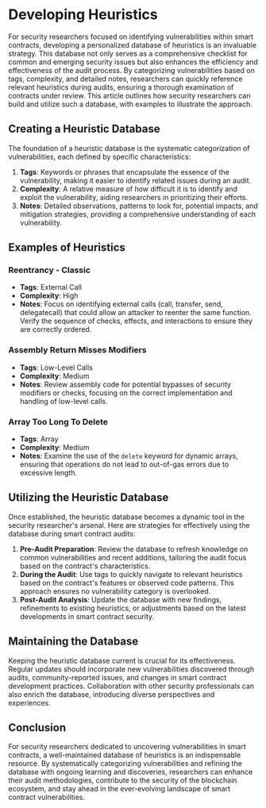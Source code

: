 # Developing Heuristics

For security researchers focused on identifying vulnerabilities within smart contracts, developing a personalized database of heuristics is an invaluable strategy. This database not only serves as a comprehensive checklist for common and emerging security issues but also enhances the efficiency and effectiveness of the audit process. By categorizing vulnerabilities based on tags, complexity, and detailed notes, researchers can quickly reference relevant heuristics during audits, ensuring a thorough examination of contracts under review. This article outlines how security researchers can build and utilize such a database, with examples to illustrate the approach.

## Creating a Heuristic Database

The foundation of a heuristic database is the systematic categorization of vulnerabilities, each defined by specific characteristics:

1. **Tags**: Keywords or phrases that encapsulate the essence of the vulnerability, making it easier to identify related issues during an audit.
2. **Complexity**: A relative measure of how difficult it is to identify and exploit the vulnerability, aiding researchers in prioritizing their efforts.
3. **Notes**: Detailed observations, patterns to look for, potential impacts, and mitigation strategies, providing a comprehensive understanding of each vulnerability.

## Examples of Heuristics

### Reentrancy - Classic
- **Tags**: External Call
- **Complexity**: High
- **Notes**: Focus on identifying external calls (call, transfer, send, delegatecall) that could allow an attacker to reenter the same function. Verify the sequence of checks, effects, and interactions to ensure they are correctly ordered.

### Assembly Return Misses Modifiers
- **Tags**: Low-Level Calls
- **Complexity**: Medium
- **Notes**: Review assembly code for potential bypasses of security modifiers or checks, focusing on the correct implementation and handling of low-level calls.

### Array Too Long To Delete
- **Tags**: Array
- **Complexity**: Medium
- **Notes**: Examine the use of the `delete` keyword for dynamic arrays, ensuring that operations do not lead to out-of-gas errors due to excessive length.

## Utilizing the Heuristic Database

Once established, the heuristic database becomes a dynamic tool in the security researcher's arsenal. Here are strategies for effectively using the database during smart contract audits:

1. **Pre-Audit Preparation**: Review the database to refresh knowledge on common vulnerabilities and recent additions, tailoring the audit focus based on the contract's characteristics.
2. **During the Audit**: Use tags to quickly navigate to relevant heuristics based on the contract's features or observed code patterns. This approach ensures no vulnerability category is overlooked.
3. **Post-Audit Analysis**: Update the database with new findings, refinements to existing heuristics, or adjustments based on the latest developments in smart contract security.

## Maintaining the Database

Keeping the heuristic database current is crucial for its effectiveness. Regular updates should incorporate new vulnerabilities discovered through audits, community-reported issues, and changes in smart contract development practices. Collaboration with other security professionals can also enrich the database, introducing diverse perspectives and experiences.

## Conclusion

For security researchers dedicated to uncovering vulnerabilities in smart contracts, a well-maintained database of heuristics is an indispensable resource. By systematically categorizing vulnerabilities and refining the database with ongoing learning and discoveries, researchers can enhance their audit methodologies, contribute to the security of the blockchain ecosystem, and stay ahead in the ever-evolving landscape of smart contract vulnerabilities.